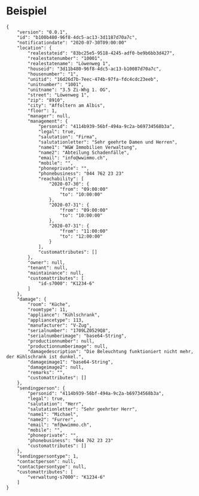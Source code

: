 # Beispiel

    {
        "version": "0.0.1",
        "id": "b100b480-96f8-4dc5-ac13-3d1187d70a7c",
        "notificationdate": "2020-07-30T09:00:00"
        "location": {
            "realestateid": "83bc25e5-9518-4245-adf0-be9b6bb3d427",
            "realestatenumber": "10001",
            "realestatename": "Löwenweg 1",
            "houseid": "3d11b480-96f8-4dc5-ac13-b10087d70a7c",
            "housenumber": "1",
            "unitid": "16d26d7b-7eec-474b-97fa-fdc4cdc23eeb",
            "unitnumber": "1001",
            "unitname": "3.5 Zi-Whg 1. OG",
            "street": "Löwenweg 1",
            "zip": "8910",
            "city": "Affoltern am Albis",
            "floor": 1,
            "manager": null,
            "management": {
                "personid": "4114b939-56bf-494a-9c2a-b69734568b3a",
                "legal": true,
                "salutation": "Firma",
                "salutationletter": "Sehr geehrte Damen und Herren",
                "name1": "W&W Immobilien Verwaltung",
                "name2": "Abteilung Schadenfälle",
                "email": "info@wwimmo.ch",
                "mobile": "",
                "phoneprivate": "",
                "phonebusiness": "044 762 23 23"
                "reachability": [
                    "2020-07-30": {
                        "from": "09:00:00"
                        "to": "10:00:00"
                    },
                    "2020-07-31": {
                        "from": "09:00:00"
                        "to": "10:00:00"
                    },
                    "2020-07-31": {
                        "from": "11:00:00"
                        "to": "12:00:00"
                    }
                ],
                "customattributes": []
            },
            "owner": null,
            "tenant": null,
            "maintainance": null,
            "customattributes": [
                "id-s7000": "K1234-6"
            ]
        },
        "damage": {
            "room": "Küche",
            "roomtype": 11,
            "appliance": "Kühlschrank",
            "appliancetype": 113,
            "manufacturer": "V-Zug",
            "serialnumber": "1709LZ0529Q8",
            "serialnumberimage": "base64-String",
            "productionnumber": null,
            "productionnumberimage": null,
            "damagedescription": "Die Beleuchtung funktioniert nicht mehr, der Kühlschrank ist dunkel.",
            "damageimage1": "base64-String",
            "damageimage2": null,
            "remarks": "",
            "customattributes": []
        },
        "sendingperson": {
            "personid": "4114b939-56bf-494a-9c2a-b69734568b3a",
            "legal": true,
            "salutation": "Herr",
            "salutationletter": "Sehr geehrter Herr",
            "name1": "Michael",
            "name2": "Furrer",
            "email": "mf@wwimmo.ch",
            "mobile": "",
            "phoneprivate": "",
            "phonebusiness": "044 762 23 23"
            "customattributes": []
        },
        "sendingpersontype": 1,
        "contactperson": null,
        "contactpersontype": null,
        "customattributes": [
            "verwaltung-s7000": "K1234-6"
        ]
    }
